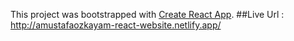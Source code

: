 This project was bootstrapped with [Create React App](https://github.com/facebook/create-react-app).
##Live Url : http://amustafaozkayam-react-website.netlify.app/
